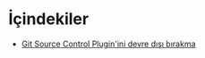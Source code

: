 # İçindekiler

* [Git Source Control Plugin'ini devre dışı bırakma](disable-git-source-control-plugin.md)
